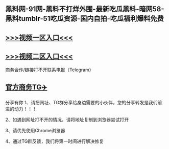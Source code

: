 黑料网-91网-黑料不打烊外围-最新吃瓜黑料-暗网58-黑料tumblr-51吃瓜资源-国内自拍-吃瓜福利爆料免费
---
[>>>视频一区入口<<<](https://17cg1.github.io/)
----
[>>>视频二区入口<<<](https://17cg1.github.io/)
----
商务合作/链接打不开联系电报（Telegram）

[官方商务TG✈️](https://t.me/Wenge58/)
---
分享有你
1、请把网址、TG群分享给身边需要的小伙伴，您的分享转发是我们前进的动力！！！

2、如遇到网址打不开的情况，请将地址复制到浏览器尝试打开

3、请优先使用Chrome浏览器

4、通过TG群反馈，我们将第一时间进行解决修复

